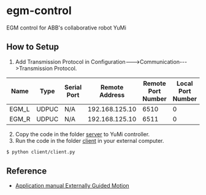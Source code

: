 # egm-control
EGM control for ABB's collaborative robot YuMi

## How to Setup

1. Add Transmission Protocol in Configuration--->Communication--->Transmission Protocol.

| Name  | Type  | Serial Port | Remote Address | Remote Port Number | Local Port Number |
| ----- | ----- | ----------- | -------------- | ------------------ | ----------------- |
| EGM_L | UDPUC | N/A         | 192.168.125.10 | 6510               | 0                 |
| EGM_R | UDPUC | N/A         | 192.168.125.10 | 6511               | 0                 |

2. Copy the code in the folder [server](./server) to YuMi controller.
3. Run the code in the folder [client](./client/client.py) in your external computer.

```bash
$ python client/client.py
```

## Reference

- [Application manual Externally Guided Motion]()

